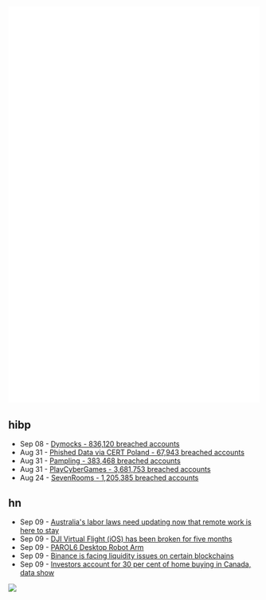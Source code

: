 ![Metrics](https://raw.githubusercontent.com/phixion/phixion/master/metrics.svg)

## hibp

<!--
for https://github.com/phixion/phixion/blob/main/.github/workflows/feeds.yml
-->
<!--START_SECTION:haveibeenpwnd-->
- Sep 08 - [Dymocks - 836,120 breached accounts](https://haveibeenpwned.com/PwnedWebsites#Dymocks)
- Aug 31 - [Phished Data via CERT Poland - 67,943 breached accounts](https://haveibeenpwned.com/PwnedWebsites#CERTPolandPhish)
- Aug 31 - [Pampling - 383,468 breached accounts](https://haveibeenpwned.com/PwnedWebsites#Pampling)
- Aug 31 - [PlayCyberGames - 3,681,753 breached accounts](https://haveibeenpwned.com/PwnedWebsites#PlayCyberGames)
- Aug 24 - [SevenRooms - 1,205,385 breached accounts](https://haveibeenpwned.com/PwnedWebsites#SevenRooms)
<!--END_SECTION:haveibeenpwnd-->

## hn

<!--
for https://github.com/phixion/phixion/blob/main/.github/workflows/feeds.yml
-->
<!--START_SECTION:hn-->
- Sep 09 - [Australia's labor laws need updating now that remote work is here to stay](https://phys.org/news/2023-09-australia-labor-laws-remote-stay.html)
- Sep 09 - [DJI Virtual Flight (iOS) has been broken for five months](https://forum.dji.com/thread-293546-1-1.html)
- Sep 09 - [PAROL6 Desktop Robot Arm](https://github.com/PCrnjak/PAROL6-Desktop-robot-arm)
- Sep 09 - [Binance is facing liquidity issues on certain blockchains](https://twitter.com/coinfabrik/status/1700495960151912518)
- Sep 09 - [Investors account for 30 per cent of home buying in Canada, data show](https://www.theglobeandmail.com/business/article-investors-account-for-30-per-cent-of-home-buying-in-canada-data-show/)
<!--END_SECTION:hn-->

<!--
for https://yhype.me
-->
![](https://hit.yhype.me/github/profile?user_id=13013670)
